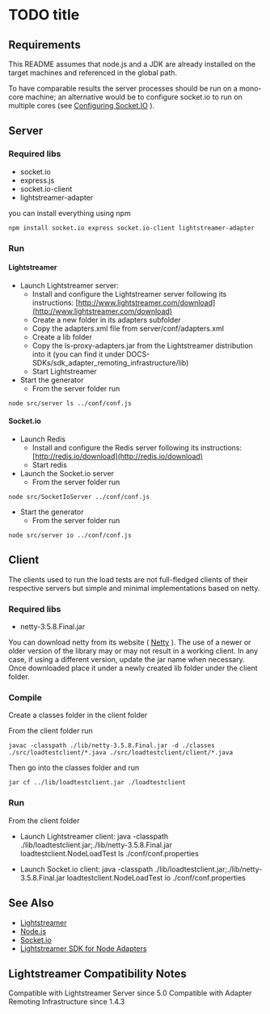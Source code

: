 # TODO title #

## Requirements ##
This README assumes that node.js and a JDK are already installed on the target machines and referenced in the global path.

To have comparable results the server processes should be run on a mono-core machine; an alternative would be to configure socket.io to run on multiple cores (see [Configuring Socket.IO](https://github.com/LearnBoost/socket.io/wiki/Configuring-Socket.IO) ).

## Server ##

### Required libs ###
*   socket.io 
*   express.js
*   socket.io-client
*   lightstreamer-adapter 

you can install everything using npm
```
npm install socket.io express socket.io-client lightstreamer-adapter
```

### Run ###

#### Lightstreamer #####
*    Launch Lightstreamer server:
     -    Install and configure the Lightstreamer server following its instructions: [http://www.lightstreamer.com/download](http://www.lightstreamer.com/download)
     -    Create a new folder in its adapters subfolder
     -    Copy the adapters.xml file from server/conf/adapters.xml
     -    Create a lib folder
     -    Copy the ls-proxy-adapters.jar from the Lightstreamer distribution into it (you can find it under DOCS-SDKs/sdk_adapter_remoting_infrastructure/lib)
     -    Start Lightstreamer
*    Start the generator
     -    From the server folder run
```
node src/server ls ../conf/conf.js
```

#### Socket.io ####
*    Launch Redis
     -    Install and configure the Redis server following its instructions: [http://redis.io/download](http://redis.io/download)
     -    Start redis
*    Launch the Socket.io server
     -    From the server folder run
```
node src/SocketIoServer ../conf/conf.js
```
*    Start the generator
     -    From the server folder run
```
node src/server io ../conf/conf.js
```

## Client ##
The clients used to run the load tests are not full-fledged clients of their respective servers but simple and minimal implementations based on netty.

### Required libs ###
*   netty-3.5.8.Final.jar

You can download netty from its website ( [Netty](http://netty.io/) ). The use of a newer or older version of the library may or may not result in a working client. In any case, if using a different version, update the jar name when necessary.
Once downloaded place it under a newly created lib folder under the client folder.

### Compile ###
Create a classes folder in the client folder

From the client folder run
```
javac -classpath ./lib/netty-3.5.8.Final.jar -d ./classes ./src/loadtestclient/*.java ./src/loadtestclient/client/*.java
```
Then go into the classes folder and run
```
jar cf ../lib/loadtestclient.jar ./loadtestclient
```


### Run ###
From the client folder 
*   Launch Lightstreamer client:
        java -classpath ./lib/loadtestclient.jar;./lib/netty-3.5.8.Final.jar  loadtestclient.NodeLoadTest ls ./conf/conf.properties  

*   Launch Socket.io client:
        java -classpath ./lib/loadtestclient.jar;./lib/netty-3.5.8.Final.jar  loadtestclient.NodeLoadTest io ./conf/conf.properties  
        
## See Also ##
* [Lightstreamer](http://www.lightstreamer.com)
* [Node.js](http://nodejs.org/)
* [Socket.io](http://socket.io/)
* [Lightstreamer SDK for Node Adapters](https://github.com/Weswit/Lightstreamer-lib-node-adapter)

## Lightstreamer Compatibility Notes ##
Compatible with Lightstreamer Server since 5.0
Compatible with Adapter Remoting Infrastructure since 1.4.3